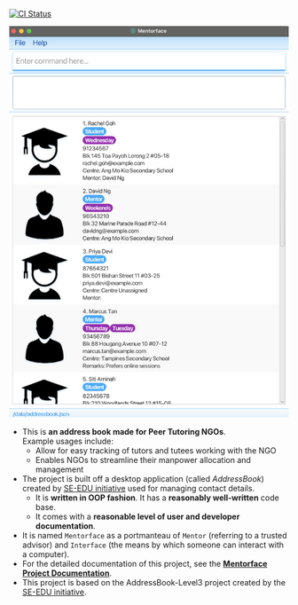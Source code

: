 [![CI Status](https://github.com/AY2526S1-CS2103-F09-1/tp/workflows/Java%20CI/badge.svg)](https://github.com/AY2526S1-CS2103-F09-1/tp/actions)

![Ui](docs/images/Ui.png)

* This is **an address book made for Peer Tutoring NGOs**.<br>
  Example usages include:
  * Allow for easy tracking of tutors and tutees working with the NGO
  * Enables NGOs to streamline their manpower allocation and management
* The project is built off a desktop application (called _AddressBook_) created by [SE-EDU initiative](https://se-education.org) used for managing contact details.
  * It is **written in OOP fashion**. It has a **reasonably well-written** code base.
  * It comes with a **reasonable level of user and developer documentation**.
* It is named `Mentorface` as a portmanteau of `Mentor` (referring to a trusted advisor) and `Interface` (the means by which someone can interact with a computer).
* For the detailed documentation of this project, see the **[Mentorface Project Documentation](https://github.com/AY2526S1-CS2103-F09-1/tp/tree/master/docs)**.
* This project is based on the AddressBook-Level3 project created by the [SE-EDU initiative](https://se-education.org).
